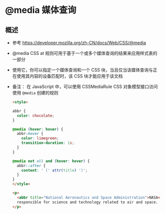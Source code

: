 # @media 媒体查询

## 概述

+ 参考 https://developer.mozilla.org/zh-CN/docs/Web/CSS/@media

+ @media CSS at 规则可用于基于一个或多个媒体查询的结果来应用样式表的一部分
+ 使用它，你可以指定一个媒体查询和一个 CSS 块，当且仅当该媒体查询与正在使用其内容的设备匹配时，该 CSS 块才能应用于该文档

+ 备注： 在 JavaScript 中，可以使用 CSSMediaRule CSS 对象模型接口访问使用 `@media` 创建的规则

  ```html
  <style>

  abbr {
    color: chocolate;
  }

  @media (hover: hover) {
    abbr:hover {
      color: limegreen;
      transition-duration: 1s;
    }
  }

  @media not all and (hover: hover) {
    abbr::after {
      content: ' (' attr(title) ')';
    }
  }
  </style>

  <p>
    <abbr title="National Aeronautics and Space Administration">NASA</abbr> is a U.S. government agency that is
    responsible for science and technology related to air and space.
  </p>
  ```
